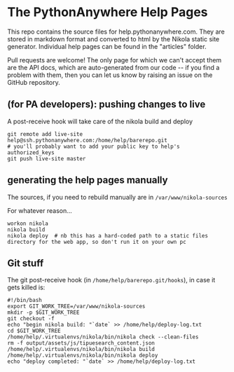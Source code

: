 # The PythonAnywhere Help Pages

This repo contains the source files for help.pythonanywhere.com.  They are
stored in markdown format and converted to html by the Nikola static site generator.
Individual help pages can be found in the "articles" folder.

Pull requests are welcome!  The only page for which we can't
accept them are the API docs, which are auto-generated from our code -- if you
find a problem with them, then you can let us know by raising an issue on the
GitHub repository.


## (for PA developers): pushing changes to live

A post-receive hook will take care of the nikola build and deploy

    git remote add live-site help@ssh.pythonanywhere.com:/home/help/barerepo.git
    # you'll probably want to add your public key to help's authorized_keys
    git push live-site master


## generating the help pages manually

The sources, if you need to rebuild manually are in `/var/www/nikola-sources`

For whatever reason...

    workon nikola
    nikola build
    nikola deploy  # nb this has a hard-coded path to a static files directory for the web app, so don't run it on your own pc

## Git stuff

The git post-receive hook (in `/home/help/barerepo.git/hooks`), in case it gets killed is:

    #!/bin/bash
    export GIT_WORK_TREE=/var/www/nikola-sources
    mkdir -p $GIT_WORK_TREE
    git checkout -f
    echo "begin nikola build: "`date` >> /home/help/deploy-log.txt
    cd $GIT_WORK_TREE
    /home/help/.virtualenvs/nikola/bin/nikola check --clean-files
    rm -f output/assets/js/tipuesearch_content.json
    /home/help/.virtualenvs/nikola/bin/nikola build
    /home/help/.virtualenvs/nikola/bin/nikola deploy
    echo "deploy completed: "`date` >> /home/help/deploy-log.txt


